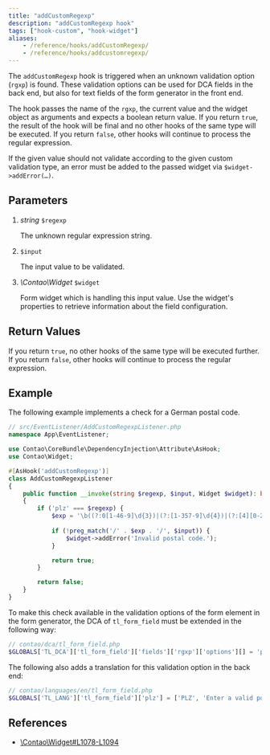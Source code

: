 ```yaml
---
title: "addCustomRegexp"
description: "addCustomRegexp hook"
tags: ["hook-custom", "hook-widget"]
aliases:
    - /reference/hooks/addCustomRegexp/
    - /reference/hooks/addcustomregexp/
---
```



The `addCustomRegexp` hook is triggered when an unknown validation option (`rgxp`)
is found. These validation options can be used for DCA fields in the back end, but
also for text fields of the form generator in the front end.

The hook passes the name of the `rgxp`, the current value and the widget 
object as arguments and expects a boolean return value. If you return `true`,
the result of the hook will be final and no other hooks of the same type will
be executed. If you return `false`, other hooks will continue to process the
regular expression.

If the given value should not validate according to the given custom validation
type, an error must be added to the passed widget via `$widget->addError(…)`.


## Parameters

1. *string* `$regexp`

    The unknown regular expression string.

2. `$input`

    The input value to be validated.

3. *\Contao\Widget* `$widget`

    Form widget which is handling this input value.
    Use the widget's properties to retrieve information about the field configuration.


## Return Values

If you return `true`, no other hooks of the same type will be executed further. If
you return `false`, other hooks will continue to process the regular expression.


## Example

The following example implements a check for a German postal code.

```php
// src/EventListener/AddCustomRegexpListener.php
namespace App\EventListener;

use Contao\CoreBundle\DependencyInjection\Attribute\AsHook;
use Contao\Widget;

#[AsHook('addCustomRegexp')]
class AddCustomRegexpListener
{
    public function __invoke(string $regexp, $input, Widget $widget): bool
    {
        if ('plz' === $regexp) {
            $exp = '\b((?:0[1-46-9]\d{3})|(?:[1-357-9]\d{4})|(?:[4][0-24-9]\d{3})|(?:[6][013-9]\d{3}))\b';
 
            if (!preg_match('/' . $exp . '/', $input)) {
                $widget->addError('Invalid postal code.');
            }

            return true;
        }

        return false;
    }
}
```

To make this check available in the validation options of the form element in the 
form generator, the DCA of `tl_form_field` must be extended in the following way:

```php
// contao/dca/tl_form_field.php
$GLOBALS['TL_DCA']['tl_form_field']['fields']['rgxp']['options'][] = 'plz';
```

The following also adds a translation for this validation option in the back end:

```php
// contao/languages/en/tl_form_field.php
$GLOBALS['TL_LANG']['tl_form_field']['plz'] = ['PLZ', 'Enter a valid postal code.'];
```


## References

* [\Contao\Widget#L1078-L1094](https://github.com/contao/contao/blob/4.7.6/core-bundle/src/Resources/contao/library/Contao/Widget.php#L1078-L1094)
